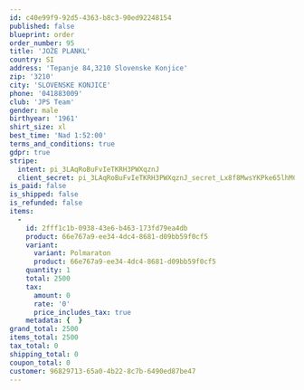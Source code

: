 ```yaml
---
id: c40e99f9-92d5-4363-b8c3-90ed92248154
published: false
blueprint: order
order_number: 95
title: 'JOŽE PLANKL'
country: SI
address: 'Tepanje 84,3210 Slovenske Konjice'
zip: '3210'
city: 'SLOVENSKE KONJICE'
phone: '041883009'
club: 'JPS Team'
gender: male
birthyear: '1961'
shirt_size: xl
best_time: 'Nad 1:52:00'
terms_and_conditions: true
gdpr: true
stripe:
  intent: pi_3LAqRoBuFvIeTKRH3PWXqznJ
  client_secret: pi_3LAqRoBuFvIeTKRH3PWXqznJ_secret_Lx8f8MwsYKPke65lhMC1zptII
is_paid: false
is_shipped: false
is_refunded: false
items:
  -
    id: 2fff1c1b-0938-43e6-b463-173fd79ea4db
    product: 66e767a9-ee34-4dc4-8681-d09bb59f0cf5
    variant:
      variant: Polmaraton
      product: 66e767a9-ee34-4dc4-8681-d09bb59f0cf5
    quantity: 1
    total: 2500
    tax:
      amount: 0
      rate: '0'
      price_includes_tax: true
    metadata: {  }
grand_total: 2500
items_total: 2500
tax_total: 0
shipping_total: 0
coupon_total: 0
customer: 96829713-65a0-4b22-8c7b-6490ed87be47
---
```

